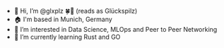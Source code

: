- 👋 Hi, I’m @glxplz 🍀🍄 (reads as Glückspilz)
- 🏠 I'm based in Munich, Germany
- 👀 I’m interested in Data Science, MLOps and Peer to Peer Networking
- 🌱 I’m currently learning Rust and GO
